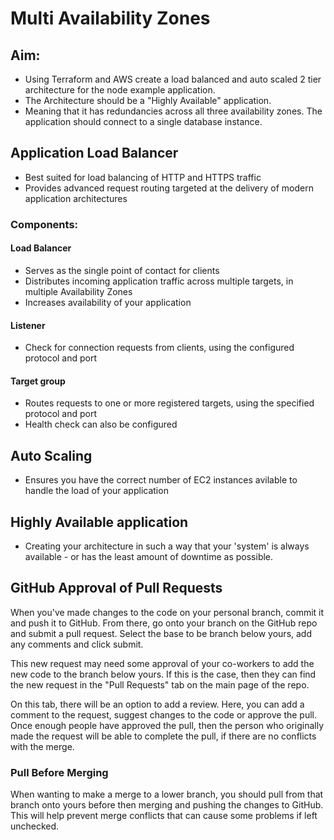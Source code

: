 # Multi Availability Zones

## Aim:
- Using Terraform and AWS create a load balanced and auto scaled 2 tier architecture for the node example application.
- The Architecture should be a "Highly Available" application.
- Meaning that it has redundancies across all three availability zones. The application should connect to a single database instance.

## Application Load Balancer
- Best suited for load balancing of HTTP and HTTPS traffic
- Provides advanced request routing targeted at the delivery of modern application architectures

### Components:

#### Load Balancer
- Serves as the single point of contact for clients
- Distributes incoming application traffic across multiple targets, in multiple Availability Zones
- Increases availability of your application

#### Listener
- Check for connection requests from clients, using the configured protocol and port

#### Target group
- Routes requests to one or more registered targets, using the specified protocol and port
- Health check can also be configured

## Auto Scaling
- Ensures you have the correct number of EC2 instances avilable to handle the load of your application

## Highly Available application
- Creating your architecture in such a way that your 'system' is always available - or has the least amount of downtime as possible.

## GitHub Approval of Pull Requests

When you've made changes to the code on your personal branch, commit it and
push it to GitHub. From there, go onto your branch on the GitHub repo and
submit a pull request. Select the base to be branch below yours, add any
comments and click submit.

This new request may need some approval of your co-workers to add the new code
to the branch below yours. If this is the case, then they can find the new
request in the "Pull Requests" tab on the main page of the repo.

On this tab, there will be an option to add a review. Here, you can add a
comment to the request, suggest changes to the code or approve the pull. Once
enough people have approved the pull, then the person who originally made the
request will be able to complete the pull, if there are no conflicts with the
merge.

### Pull Before Merging
When wanting to make a merge to a lower branch, you should pull from that
branch onto yours before then merging and pushing the changes to GitHub. This
will help prevent merge conflicts that can cause some problems if left
unchecked.
